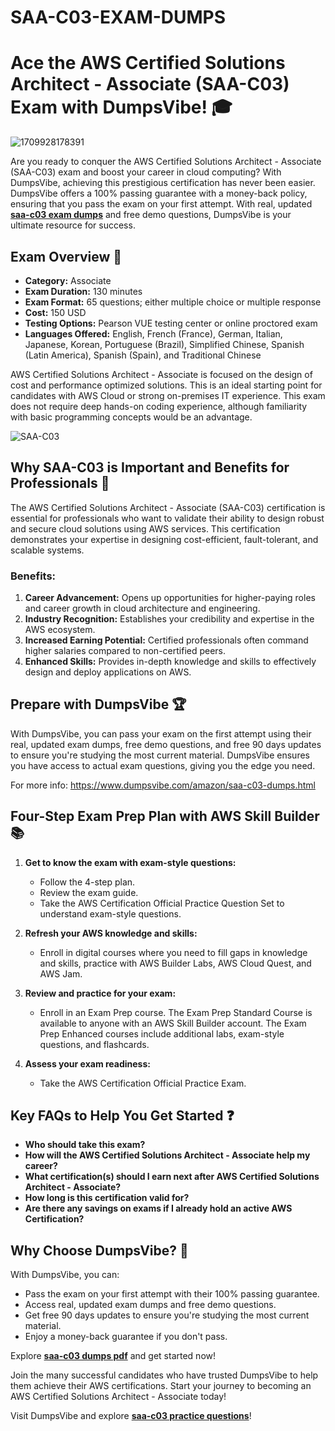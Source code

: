 # SAA-C03-EXAM-DUMPS
# Ace the AWS Certified Solutions Architect - Associate (SAA-C03) Exam with DumpsVibe! 🎓

![1709928178391](https://github.com/user-attachments/assets/74322e76-730a-44a2-82b7-083725ac4512)


Are you ready to conquer the AWS Certified Solutions Architect - Associate (SAA-C03) exam and boost your career in cloud computing? With DumpsVibe, achieving this prestigious certification has never been easier. DumpsVibe offers a 100% passing guarantee with a money-back policy, ensuring that you pass the exam on your first attempt. With real, updated **[saa-c03 exam dumps](https://www.dumpsvibe.com/amazon/saa-c03-dumps.html)** and free demo questions, DumpsVibe is your ultimate resource for success.

## Exam Overview 📘

- **Category:** Associate
- **Exam Duration:** 130 minutes
- **Exam Format:** 65 questions; either multiple choice or multiple response
- **Cost:** 150 USD
- **Testing Options:** Pearson VUE testing center or online proctored exam
- **Languages Offered:** English, French (France), German, Italian, Japanese, Korean, Portuguese (Brazil), Simplified Chinese, Spanish (Latin America), Spanish (Spain), and Traditional Chinese

AWS Certified Solutions Architect - Associate is focused on the design of cost and performance optimized solutions. This is an ideal starting point for candidates with AWS Cloud or strong on-premises IT experience. This exam does not require deep hands-on coding experience, although familiarity with basic programming concepts would be an advantage.

![SAA-C03](https://github.com/user-attachments/assets/e4b0d59a-72a1-4d82-ad5a-f4df896d3b1a)


## Why SAA-C03 is Important and Benefits for Professionals 🌟

The AWS Certified Solutions Architect - Associate (SAA-C03) certification is essential for professionals who want to validate their ability to design robust and secure cloud solutions using AWS services. This certification demonstrates your expertise in designing cost-efficient, fault-tolerant, and scalable systems.

### Benefits:
1. **Career Advancement:** Opens up opportunities for higher-paying roles and career growth in cloud architecture and engineering.
2. **Industry Recognition:** Establishes your credibility and expertise in the AWS ecosystem.
3. **Increased Earning Potential:** Certified professionals often command higher salaries compared to non-certified peers.
4. **Enhanced Skills:** Provides in-depth knowledge and skills to effectively design and deploy applications on AWS.

## Prepare with DumpsVibe 🏆

With DumpsVibe, you can pass your exam on the first attempt using their real, updated exam dumps, free demo questions, and free 90 days updates to ensure you're studying the most current material. DumpsVibe ensures you have access to actual exam questions, giving you the edge you need.

For more info: https://www.dumpsvibe.com/amazon/saa-c03-dumps.html

## Four-Step Exam Prep Plan with AWS Skill Builder 📚

1. **Get to know the exam with exam-style questions:**
   - Follow the 4-step plan.
   - Review the exam guide.
   - Take the AWS Certification Official Practice Question Set to understand exam-style questions.

2. **Refresh your AWS knowledge and skills:**
   - Enroll in digital courses where you need to fill gaps in knowledge and skills, practice with AWS Builder Labs, AWS Cloud Quest, and AWS Jam.

3. **Review and practice for your exam:**
   - Enroll in an Exam Prep course. The Exam Prep Standard Course is available to anyone with an AWS Skill Builder account. The Exam Prep Enhanced courses include additional labs, exam-style questions, and flashcards.

4. **Assess your exam readiness:**
   - Take the AWS Certification Official Practice Exam.

## Key FAQs to Help You Get Started ❓

- **Who should take this exam?**
- **How will the AWS Certified Solutions Architect - Associate help my career?**
- **What certification(s) should I earn next after AWS Certified Solutions Architect - Associate?**
- **How long is this certification valid for?**
- **Are there any savings on exams if I already hold an active AWS Certification?**

## Why Choose DumpsVibe? 🚀

With DumpsVibe, you can:
- Pass the exam on your first attempt with their 100% passing guarantee.
- Access real, updated exam dumps and free demo questions.
- Get free 90 days updates to ensure you're studying the most current material.
- Enjoy a money-back guarantee if you don't pass.

Explore **[saa-c03 dumps pdf](https://www.dumpsvibe.com/amazon/saa-c03-dumps.html)** and get started now!

Join the many successful candidates who have trusted DumpsVibe to help them achieve their AWS certifications. Start your journey to becoming an AWS Certified Solutions Architect - Associate today!

Visit DumpsVibe and explore **[saa-c03 practice questions](https://www.dumpsvibe.com/amazon/saa-c03-dumps.html)**!
